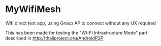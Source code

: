 # MyWifiMesh
Wifi direct test app, using Group AP to connect without any UX required

This has been made for testing the "Wi-Fi Infrastructure Mode" part descriped in http://thaliproject.org/AndroidP2P

